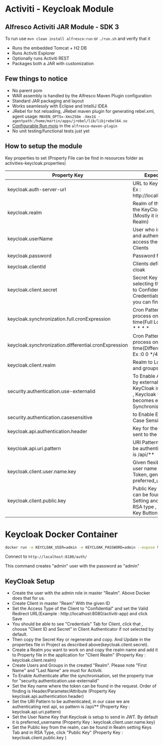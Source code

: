 # Activiti - Keycloak Module

## Alfresco Activiti JAR Module - SDK 3

To run use `mvn clean install alfresco:run` or `./run.sh` and verify that it 

 * Runs the embedded Tomcat + H2 DB 
 * Runs Activiti Explorer
 * Optionally runs Activiti REST
 * Packages both a JAR with customization
  
## Few things to notice

 * No parent pom
 * WAR assembly is handled by the Alfresco Maven Plugin configuration
 * Standard JAR packaging and layout
 * Works seamlessly with Eclipse and IntelliJ IDEA
 * JRebel for hot reloading, JRebel maven plugin for generating rebel.xml, agent usage: `MAVEN_OPTS=-Xms256m -Xmx1G -agentpath:/home/martin/apps/jrebel/lib/libjrebel64.so`
 * [Configurable Run mojo](https://github.com/Alfresco/alfresco-sdk/blob/sdk-3.0/plugins/alfresco-maven-plugin/src/main/java/org/alfresco/maven/plugin/RunMojo.java) in the `alfresco-maven-plugin`
 * No unit testing/functional tests just yet
 
## How to setup the module

Key properties to set (Property File can be find in resources folder as activities-keycloak.properties)

| Property Key | Expected Value |
| ------ | ------ |
| keycloak.auth-server-url | URL to Keycloak Server Ex : http://localhost:8180/auth |
| keycloak.realm | Realm of the User to get the KeyCloak Client.(Mostly it is master Realm) |
| keycloak.userName | User who is authorised and authenticated to access the release and Clients |
| keycloak.password | Password for the user |
| keycloak.clientId | Clients defined in the Key cloak
| keycloak.client.secret | Secret Key Generation, on selecting the Access type to Confidential, you get Credentials Tab, where you can find Secret Key |
| keycloak.synchronization.full.cronExpression | Cron Pattern to run the process on scheduled time(Full Load) Ex : */2 * * * * * |
| keycloak.synchronization.differential.cronExpression | Cron Pattern to run the process on scheduled time(Differentials Load) Ex :0 0 */4 * * ? |
| keycloak.client.realm | Realm to Load the Users and groups from |
| security.authentication.use-externalid | To Enable Authentication by external ID. In case of KeyCloak is Synchronised , Keycloak Username becomes external ID on Synchronisation |
| security.authentication.casesensitive | to Enable External ID Case Sensitivity |
| keycloak.api.authentication.header | Key for the token that is sent to the Rest API
| keycloak.api.uri.pattern |  URI Pattern that need to be authenticated , usally it is /api/**
| keycloak.client.user.name.key | Given flexibility to find the user name in the JWT Token, generally it is preferred_username
| keycloak.client.public.key    | Public Key of the realm, can be found in Realms Setting and  "Keys" Tab in RSA type , click Public Key Button

# Keycloak Docker Container
```sh
docker run -e KEYCLOAK_USER=admin -e KEYCLOAK_PASSWORD=admin --expose 9990 -p 9990 -p 8180:8080 jboss/keycloak
```

Connect to ``http://localhost:8180/auth/ ``

This command creates "admin" user with the password as "admin"

## KeyCloak Setup
 - Create the user with the admin role in master "Realm". Above Docker does that for us.
 - Create Client in master "Ream"  With the given ID
 - Set the Access Type of the Client to "Confidential" and set the Valid Redirect URL(Example : http://localhost:8080/activiti-app) and click Save
 - You should be able to see "Credentials" Tab for Client, click that , choose "Client ID and Secret" in Client Authenticator if not selected by default. 
 - Then copy the Secret Key or regenerate and copy. And Update in the properties file in Project as described above(keycloak.client.secret). 
 - Create a Realm you want to work on and copy the realm name and add it to Property file in the application for "Client Realm" (Property Key :  keycloak.client.realm)
 - Create Users and Groups in the created "Realm". Please note "First Name" and "Last Name" are must for Activiti.
 - To Enable Authenticate after the synchronisation, set the property true for "security.authentication.use-externalid"
 - Set the Key name where the token can be found in the request. Order of finding is Header/Parameter/Attribute (Property Key keycloak.api.authentication.header)
 - Set the URI Pattern to be authenticated, in our case we are authenticating rest api, so pattern is /api/** (Property Key : keycloak.api.uri.pattern)
 - Set the User Name Key that Keycloak is setup to send in JWT. By default it is  preferred_username (Property Key : keycloak.client.user.name.key)
 - Set the Public key from the realm, can be found in Realm setting Keys Tab and in RSA Type, click "Public Key" (Property Key : keycloak.client.public.key )
 
